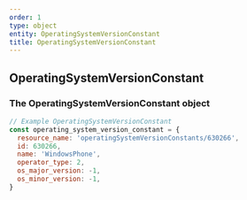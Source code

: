```yaml
---
order: 1
type: object
entity: OperatingSystemVersionConstant
title: OperatingSystemVersionConstant
---
```


## OperatingSystemVersionConstant

### The OperatingSystemVersionConstant object

```javascript
// Example OperatingSystemVersionConstant
const operating_system_version_constant = {
  resource_name: 'operatingSystemVersionConstants/630266',
  id: 630266,
  name: 'WindowsPhone',
  operator_type: 2,
  os_major_version: -1,
  os_minor_version: -1,
}
```
